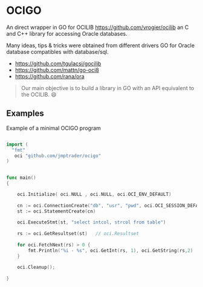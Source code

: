 # OCIGO

An direct wrapper in GO for OCILIB https://github.com/vrogier/ocilib an C and C++ library for accessing Oracle databases.

Many ideas, tips & tricks were obtained from different drivers GO for Oracle database compatibles with database/sql.

- https://github.com/tgulacsi/gocilib 
- https://github.com/mattn/go-oci8  
- https://github.com/rana/ora



> Our main objective is to build a library in GO with an API equivalent to the OCILIB. :smile:

## Examples

Example of a minimal OCIGO program

```GO

import (
  "fmt"
   oci "github.com/jmptrader/ocigo"
)

 
func main()
{

    oci.Initialize( oci.NULL , oci.NULL, oci.OCI_ENV_DEFAULT)
 
    cn := oci.ConnectionCreate("db", "usr", "pwd", oci.OCI_SESSION_DEFAULT)     // oci.Connection
    st := oci.StatementCreate(cn)                                               // oci.Statement
 
    oci.ExecuteStmt(st, "select intcol, strcol from table")
 
    rs := oci.GetResultset(st)   // oci.Resultset
 
    for oci.FetchNext(rs) > 0 {
        fmt.Println("%i - %s", oci.GetInt(rs, 1), oci.GetString(rs,2) )
    }
 
    oci.Cleanup();
 
}
```
